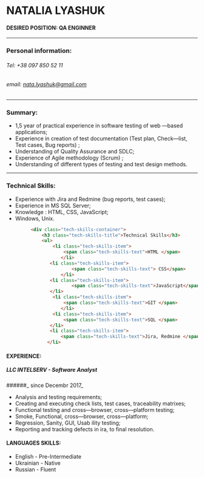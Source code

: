 # NATALIA LYASHUK

#### DESIRED POSITION: QA ENGINNER
***
### Personal information:
###### Tel: +38 097 850 52 11    
###### email: nata.lyashuk@gmail.com
***
### Summary:
*	1,5 year of practical experience in software testing of web —based applications;
*	Experience in creation of test documentation (Test plan, Check—list, Test cases, Bug reports) ;
*	Understanding of Quality Assurance and SDLC;
*	Experience of Agile methodology (Scrum) ;
*	Understanding of different types of testing and test design methods.
***
### Technical Skills:
* Experience with Jira and Redmine (bug reports, test cases);
* Experience in MS SQL Server;
* Knowledge : HTML, CSS, JavaScript;
* Windows, Unix.


```html
         <div class="tech-skills-container">
             <h3 class="tech-skills-title">Technical Skills</h3>
             <ul>
                 <li class="tech-skills-item">
                     <span class="tech-skills-text">HTML </span> 
                    </li>
                <li class="tech-skills-item">
                        <span class="tech-skills-text"> CSS</span>
                    </li>
                <li class="tech-skills-item">
                        <span class="tech-skills-text">JavaScript</span>
                </li>
                 <li class="tech-skills-item">
                     <span class="tech-skills-text">GIT </span>
                    </li>
                 <li class="tech-skills-item">
                     <span class="tech-skills-text">SQL </span>
                </li>
                <li class="tech-skills-item">
                    <span class="tech-skills-text">Jira, Redmine </span>
               </li>
```

#### EXPERIENCE:

##### LLC INTELSERV - Software Analyst
######_ since Decembr 2017_ 
* Analysis and testing requirements;
* Creating and executing check lists, test cases, traceability matrixes;
* Functional testing and cross—browser, cross—platform testing;
* Smoke, Functional, cross—browser, cross—platform;
* Regression, Sanity, GUI, Usab ility testing;
* Reporting and tracking defects in ira,  to  final  resolution. 

#### LANGUAGES SKILLS:
* English  - Pre-Intermediate 
* Ukrainian - Native
* Russian - Fluent
